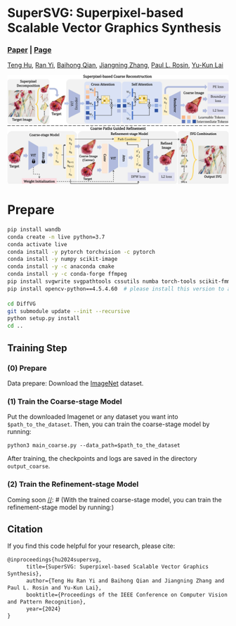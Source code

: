 # SuperSVG: Superpixel-based Scalable Vector Graphics Synthesis

###  [Paper](https://arxiv.org/abs/2404.15789) |   [Page](https://sjtuplayer.github.io/projects/MotionMaster/)
<!-- <br> -->
[Teng Hu](https://github.com/sjtuplayer),
[Ran Yi](https://yiranran.github.io/),
[Baihong Qian](https://github.com/CherryQBH), 
[Jiangning Zhang](https://zhangzjn.github.io/),
[Paul L. Rosin](https://scholar.google.com/citations?hl=zh-CN&user=V5E7JXsAAAAJ),
[Yu-Kun Lai](https://scholar.google.com/citations?user=0i-Nzv0AAAAJ&hl=zh-CN&oi=sra)
<!-- <br> -->

![image](imgs/framework.jpg)


# Prepare

```bash
pip install wandb
conda create -n live python=3.7
conda activate live
conda install -y pytorch torchvision -c pytorch
conda install -y numpy scikit-image
conda install -y -c anaconda cmake
conda install -y -c conda-forge ffmpeg
pip install svgwrite svgpathtools cssutils numba torch-tools scikit-fmm easydict visdom
pip install opencv-python==4.5.4.60  # please install this version to avoid segmentation fault.

cd DiffVG
git submodule update --init --recursive
python setup.py install
cd ..
```



## Training Step

### (0) Prepare
Data prepare: Download the [ImageNet](https://image-net.org) dataset.

### (1) Train the Coarse-stage Model

Put the downloaded Imagenet or any dataset you want into `$path_to_the_dataset`. 
Then, you can train the coarse-stage model by running:

```
python3 main_coarse.py --data_path=$path_to_the_dataset
```

After training, the checkpoints and logs are saved in the directory `output_coarse`.

### (2) Train the Refinement-stage Model

Coming soon
[//]: # (With the trained coarse-stage model, you can train the refinement-stage model by running:)

[//]: # ()
[//]: # (```)

[//]: # (python3 main_refine --data_path=$path_to_the_dataset)

[//]: # (```)

[//]: # ()
[//]: # (After training, the checkpoints and logs are saved in the directory `output_refine`.)

## Citation

If you find this code helpful for your research, please cite:

```
@inproceedings{hu2024supersvg,
      title={SuperSVG: Superpixel-based Scalable Vector Graphics Synthesis}, 
      author={Teng Hu Ran Yi and Baihong Qian and Jiangning Zhang and Paul L. Rosin and Yu-Kun Lai},
      booktitle={Proceedings of the IEEE Conference on Computer Vision and Pattern Recognition},
      year={2024}
}
```
